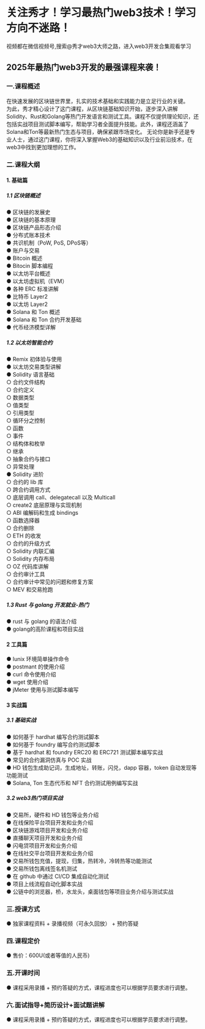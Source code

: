 # 关注秀才！学习最热门web3技术！学习方向不迷路！
视频都在微信视频号,搜索@秀才web3大师之路，进入web3开发合集观看学习
## 2025年最热门web3开发的最强课程来袭！
### 一.课程概述
在快速发展的区块链世界里，扎实的技术基础和实践能力是立足行业的关键。<br/>
为此，秀才精心设计了这门课程，从区块链基础知识开始，逐步深入讲解Solidity、Rust和Golang等热门开发语言和测试工具。课程不仅提供理论知识，还包括实战项目测试脚本编写，帮助学习者全面提升技能。此外，课程还涵盖了Solana和Ton等最新热门生态与项目，确保紧跟市场变化。
无论你是新手还是专业人士，通过这门课程，你将深入掌握Web3的基础知识以及行业前沿技术，在web3中找到更加理想的工作。
### 二.课程大纲
#### 1. 基础篇
##### 1.1 区块链概述
● 区块链的发展史<br/>
● 区块链的基本原理<br/>
● 区块链产品形态介绍<br/>
● 分布式账本技术<br/>
● 共识机制（PoW, PoS, DPoS等）<br/>
● 账户与交易<br/>
● Bitcoin 概述<br/>
● Bitocin 脚本编程<br/>
● 以太坊平台概述<br/>
● 以太坊虚拟机（EVM）<br/>
● 各种 ERC 标准讲解<br/>
● 比特币 Layer2<br/>
● 以太坊 Layer2<br/>
● Solana 和 Ton 概述<br/>
● Solana 和 Ton 合约开发基础<br/>
● 代币经济模型详解<br/>
##### 1.2 以太坊智能合约
● Remix 初体验与使用<br/>
● 以太坊交易类型讲解<br/>
● Solidity 语言基础<br/>
○ 合约文件结构<br/>
○ 合约定义<br/>
○ 数据类型<br/>
○ 值类型<br/>
○ 引用类型<br/>
○ 循环分之控制<br/>
○ 函数<br/>
○ 事件<br/>
○ 结构体和枚举<br/>
○ 继承<br/>
○ 抽象合约与接口<br/>
○ 异常处理<br/>
● Solidity 进阶<br/>
○ 合约的 lib 库<br/>
○ 跨合约调用方式<br/>
○ 底层调用 call、delegatecall 以及 Multicall<br/>
○ create2 底层原理与实现机制<br/>
○ ABI 编解码和生成 bindings<br/>
○ 函数选择器<br/>
○ 合约删除<br/>
○ ETH 的收发<br/>
○ 合约的升级方式<br/>
○ Solidity 内联汇编<br/>
○ Solidity 内存布局<br/>
○ OZ 代码库讲解<br/>
○ 合约审计工具<br/>
○ 合约审计中常见的问题和修复方案<br/>
○ MEV 和交易抢跑<br/>
##### 1.3 Rust 与 golang 开发就业-热门
● rust 与 golang 的语法介绍<br/>
● golang的高阶课程和项目实战<br/>
#### 2 工具篇
● lunix 环境简单操作命令<br/>
● postmant 的使用介绍<br/>
● curl 命令使用介绍<br/>
● wget 使用介绍<br/>
● jMeter 使用与测试脚本编写<br/>
#### 3 实战篇
##### 3.1 基础实战
● 如何基于 hardhat 编写合约测试脚本<br/>
● 如何基于 foundry 编写合约测试脚本<br/>
● 基于 hardhat 和 foundry ERC20 和 ERC721 测试脚本编写实战<br/>
● 常见的合约漏洞仿真与 POC 实战<br/>
● HD 钱包生成助记词，生成地址，转账，闪兑，dapp 容器，token 自动发现等功能测试<br/>
● Solana, Ton 生态代币和 NFT 合约测试用例编写实战<br/>
##### 3.2 web3热门项目实战
● 交易所，硬件和 HD 钱包等业务介绍<br/>
● 在线保险平台项目开发和业务介绍<br/>
● 区块链游戏项目开发和业务介绍<br/>
● 直播聊天项目开发和业务介绍<br/>
● 闪电贷项目开发和业务介绍<br/>
● 在线社交平台项目开发和业务介绍<br/>
● 交易所钱包充值，提现，归集，热转冷，冷转热等功能测试<br/>
● 交易所钱包离线签名机测试<br/>
● 在 github 中通过 CI/CD 集成自动化测试<br/>
● 项目上线流程自动化脚本实战<br/>
● 公链中的浏览器，桥，水龙头，桌面钱包等项目业务介绍与测试实战<br/>
### 三.授课方式
● 独家课程资料 + 录播视频（可永久回放） + 预约答疑
### 四.课程定价
● 售价：600U(或者等值的人民币)
### 五.开课时间
● 课程采用录播 + 预约答疑的方式，课程进度也可以根据学员要求进行调整。
### 六.面试指导+简历设计+面试题讲解
● 课程采用录播 + 预约答疑的方式，课程进度也可以根据学员要求进行调整。
